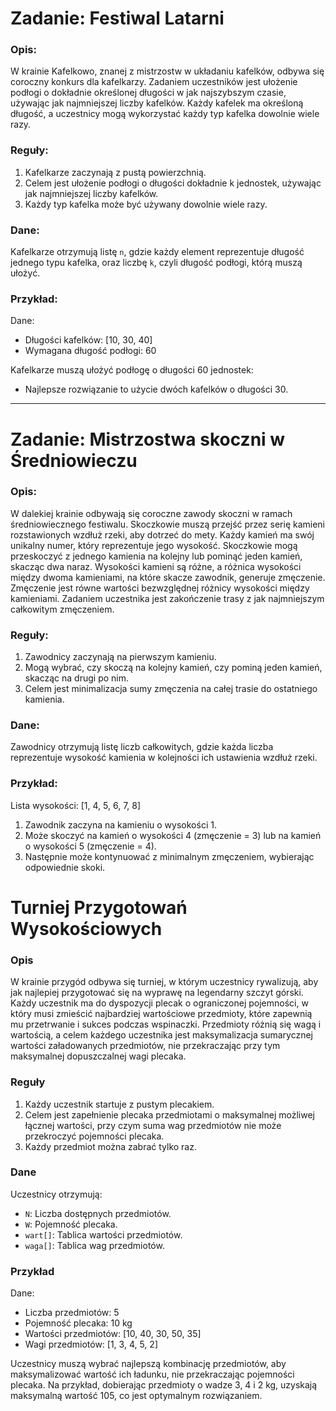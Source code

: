 # Zadanie: Festiwal Latarni

### Opis:
W krainie Kafelkowo, znanej z mistrzostw w układaniu kafelków, odbywa się coroczny konkurs dla kafelkarzy. Zadaniem uczestników jest ułożenie podłogi o dokładnie określonej długości w jak najszybszym czasie, używając jak najmniejszej liczby kafelków. Każdy kafelek ma określoną długość, a uczestnicy mogą wykorzystać każdy typ kafelka dowolnie wiele razy.

### Reguły:
1. Kafelkarze zaczynają z pustą powierzchnią.
2. Celem jest ułożenie podłogi o długości dokładnie k jednostek, używając jak najmniejszej liczby kafelków.
3. Każdy typ kafelka może być używany dowolnie wiele razy.

### Dane:
Kafelkarze otrzymują listę `n`, gdzie każdy element reprezentuje długość jednego typu kafelka, oraz liczbę `k`, czyli długość podłogi, którą muszą ułożyć.

### Przykład:
Dane:
- Długości kafelków: [10, 30, 40]
- Wymagana długość podłogi: 60

Kafelkarze muszą ułożyć podłogę o długości 60 jednostek:
- Najlepsze rozwiązanie to użycie dwóch kafelków o długości 30.
---

# Zadanie: Mistrzostwa skoczni w Średniowieczu

### Opis:
W dalekiej krainie odbywają się coroczne zawody skoczni w ramach średniowiecznego festiwalu. Skoczkowie muszą przejść przez serię kamieni rozstawionych wzdłuż rzeki, aby dotrzeć do mety. Każdy kamień ma swój unikalny numer, który reprezentuje jego wysokość. Skoczkowie mogą przeskoczyć z jednego kamienia na kolejny lub pominąć jeden kamień, skacząc dwa naraz. Wysokości kamieni są różne, a różnica wysokości między dwoma kamieniami, na które skacze zawodnik, generuje zmęczenie. Zmęczenie jest równe wartości bezwzględnej różnicy wysokości między kamieniami. Zadaniem uczestnika jest zakończenie trasy z jak najmniejszym całkowitym zmęczeniem.

### Reguły:
1. Zawodnicy zaczynają na pierwszym kamieniu.
2. Mogą wybrać, czy skoczą na kolejny kamień, czy pominą jeden kamień, skacząc na drugi po nim.
3. Celem jest minimalizacja sumy zmęczenia na całej trasie do ostatniego kamienia.

### Dane:
Zawodnicy otrzymują listę liczb całkowitych, gdzie każda liczba reprezentuje wysokość kamienia w kolejności ich ustawienia wzdłuż rzeki.

### Przykład:
Lista wysokości: [1, 4, 5, 6, 7, 8]
1. Zawodnik zaczyna na kamieniu o wysokości 1.
2. Może skoczyć na kamień o wysokości 4 (zmęczenie = 3) lub na kamień o wysokości 5 (zmęczenie = 4).
3. Następnie może kontynuować z minimalnym zmęczeniem, wybierając odpowiednie skoki.

# Turniej Przygotowań Wysokościowych

### Opis
W krainie przygód odbywa się turniej, w którym uczestnicy rywalizują, aby jak najlepiej przygotować się na wyprawę na legendarny szczyt górski. Każdy uczestnik ma do dyspozycji plecak o ograniczonej pojemności, w który musi zmieścić najbardziej wartościowe przedmioty, które zapewnią mu przetrwanie i sukces podczas wspinaczki. Przedmioty różnią się wagą i wartością, a celem każdego uczestnika jest maksymalizacja sumarycznej wartości załadowanych przedmiotów, nie przekraczając przy tym maksymalnej dopuszczalnej wagi plecaka.

### Reguły
1. Każdy uczestnik startuje z pustym plecakiem.
2. Celem jest zapełnienie plecaka przedmiotami o maksymalnej możliwej łącznej wartości, przy czym suma wag przedmiotów nie może przekroczyć pojemności plecaka.
3. Każdy przedmiot można zabrać tylko raz.

### Dane
Uczestnicy otrzymują:
- `N`: Liczba dostępnych przedmiotów.
- `W`: Pojemność plecaka.
- `wart[]`: Tablica wartości przedmiotów.
- `waga[]`: Tablica wag przedmiotów.

### Przykład
Dane:
- Liczba przedmiotów: 5
- Pojemność plecaka: 10 kg
- Wartości przedmiotów: [10, 40, 30, 50, 35]
- Wagi przedmiotów: [1, 3, 4, 5, 2]

Uczestnicy muszą wybrać najlepszą kombinację przedmiotów, aby maksymalizować wartość ich ładunku, nie przekraczając pojemności plecaka. Na przykład, dobierając przedmioty o wadze 3, 4 i 2 kg, uzyskają maksymalną wartość 105, co jest optymalnym rozwiązaniem.
